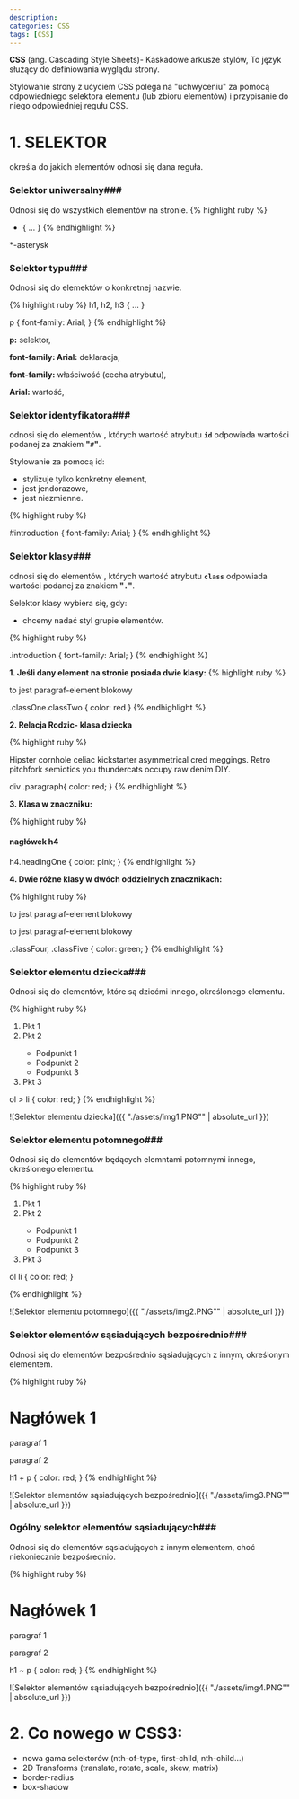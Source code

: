 ```yaml
---
description: 
categories: CSS
tags: [CSS]
---
```


**CSS** (ang. Cascading Style Sheets)- Kaskadowe arkusze stylów,
To język służący do definiowania wyglądu strony.

Stylowanie strony z ućyciem CSS polega na "uchwyceniu" za pomocą 
odpowiedniego selektora elementu (lub zbioru elementów) i przypisanie do niego odpowiedniej regułu CSS.


# **1. SELEKTOR** 
określa do jakich elementów odnosi się dana reguła.


### Selektor uniwersalny###
Odnosi się do wszystkich elementów na stronie. 
{% highlight ruby %}
* {
...
}
{% endhighlight %}

*-asterysk

### Selektor typu###
Odnosi się do elemektów o konkretnej nazwie.

{% highlight ruby %}
h1, h2, h3 {
...
}


p {
 font-family: Arial;
}
{% endhighlight %}


**p:** selektor,

**font-family: Arial:** deklaracja,

**font-family:** właściwość (cecha atrybutu),

**Arial:** wartość,


### Selektor identyfikatora###
odnosi się do elementów , których wartość atrybutu **`id`** odpowiada
wartości podanej za znakiem **"`#`"**. 

Stylowanie za pomocą id:
+ stylizuje tylko konkretny element,
+ jest jendorazowe,
+ jest niezmienne.

{% highlight ruby %}
<div id="introduction">

#introduction {
 font-family: Arial;
}
{% endhighlight %}

### Selektor klasy###
odnosi się do elementów , których wartość atrybutu **`class`** odpowiada
wartości podanej za znakiem **"`.`"**. 

Selektor klasy wybiera się, gdy:
+ chcemy nadać styl grupie elementów.

{% highlight ruby %}
<p class="introduction">

.introduction {
 font-family: Arial;
}
{% endhighlight %}

**1. Jeśli dany element na stronie posiada dwie klasy:**
 {% highlight ruby %}
 <p class="classOne classTwo">to jest paragraf-element blokowy</p>
 
 .classOne.classTwo {
     color: red
 }
 {% endhighlight %}
 
 **2. Relacja Rodzic- klasa dziecka**
 
 {% highlight ruby %}
 <div>
     <p class="paragraph">
         Hipster cornhole celiac kickstarter asymmetrical cred meggings.
         Retro pitchfork semiotics you
         thundercats occupy raw denim DIY.
     </p>
 </div>
 
 div .paragraph{
     color: red;
 }
 {% endhighlight %}
 
 **3. Klasa w znaczniku:**
 
 {% highlight ruby %}
 <h4 class="headingOne">nagłówek h4</h4>
 
 h4.headingOne {
     color: pink;
 }
 {% endhighlight %}

**4. Dwie różne klasy w dwóch oddzielnych znacznikach:**
 
 {% highlight ruby %}
 <p class="classFour">to jest paragraf-element blokowy</p>
 <p class="classFive">to jest paragraf-element blokowy</p>
 
 .classFour, .classFive {
     color: green;
 }
 {% endhighlight %}
 
 
 
### Selektor elementu dziecka###
 
 Odnosi się do elementów, które są dziećmi innego, określonego elementu.
 
 {% highlight ruby %}
 <ol>
     <li>Pkt 1</li>
     <li>Pkt 2</li>
        <ul>
            <li>Podpunkt 1</li>
            <li>Podpunkt 2</li>
            <li>Podpunkt 3</li>
        </ul>
     <li>Pkt 3</li>
 </ol>
 
ol > li {
color: red;
}
 {% endhighlight %}
 
  ![Selektor elementu dziecka]({{ "./assets/img1.PNG"" | absolute_url }})
### Selektor elementu potomnego###
  
  Odnosi się do elementów będących elemntami potomnymi innego, określonego elementu.
  
  {% highlight ruby %}
 <ol>
     <li>Pkt 1</li>
     <li>Pkt 2</li>
        <ul>
            <li>Podpunkt 1</li>
            <li>Podpunkt 2</li>
            <li>Podpunkt 3</li>
        </ul>
     <li>Pkt 3</li>
 </ol>
 
 ol li {
     color: red;
 }
 
  {% endhighlight %}
  
  ![Selektor elementu potomnego]({{ "./assets/img2.PNG"" | absolute_url }})
  
### Selektor elementów sąsiadujących bezpośrednio###
  Odnosi się do elementów bezpośrednio sąsiadujących z innym, określonym elementem.
  
  {% highlight ruby %}
 <h1>Nagłówek 1</h1>
 <p>paragraf 1</p>
 <p>paragraf 2</p>
 
 h1 + p {
      color: red;
 }
  {% endhighlight %}
  
  ![Selektor elementów sąsiadujących bezpośrednio]({{ "./assets/img3.PNG"" | absolute_url }})

  
### Ogólny selektor elementów sąsiadujących###
   Odnosi się do elementów sąsiadujących z innym elementem, choć niekoniecznie bezpośrednio.
   
   {% highlight ruby %}
   <h1>Nagłówek 1</h1>
   <p>paragraf 1</p>
   <p>paragraf 2</p>
   
   h1 ~ p {
        color: red;
   }
   {% endhighlight %}
   
   ![Selektor elementów sąsiadujących bezpośrednio]({{ "./assets/img4.PNG"" | absolute_url }})

# **2. Co nowego w CSS3:**
+ nowa gama selektorów  (nth-of-type, first-child, nth-child...)
+ 2D Transforms (translate, rotate, scale, skew, matrix)
+ border-radius
+ box-shadow